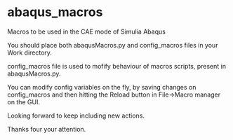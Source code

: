 # abaqus_macros
Macros to be used in the CAE mode of Simulia Abaqus

You should place both abaqusMacros.py and config_macros files in your Work directory.

config_macros file is used to mofify behaviour of macros scripts, present in abaqusMacros.py.

You can modify config variables on the fly, by saving changes on config_macros and then hitting the Reload button in File->Macro manager on the GUI.

Looking forward to keep including new actions.

Thanks four your attention.
